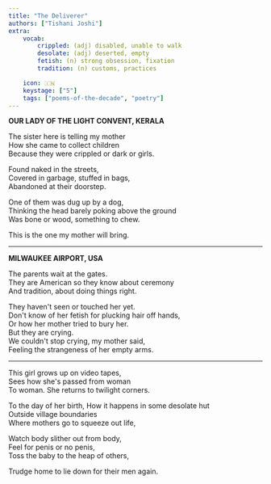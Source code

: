 ```yaml
---
title: "The Deliverer"
authors: ["Tishani Joshi"]
extra:
    vocab:
        crippled: (adj) disabled, unable to walk
        desolate: (adj) deserted, empty
        fetish: (n) strong obsession, fixation
        tradition: (n) customs, practices

    icon: 🇮🇳
    keystage: ["5"]
    tags: ["poems-of-the-decade", "poetry"]
---
```

**OUR LADY OF THE LIGHT CONVENT, KERALA**
  
The sister here is telling my mother  
How she came to collect children  
Because they were crippled or dark or girls.  
  
Found naked in the streets,  
Covered in garbage, stuffed in bags,  
Abandoned at their doorstep.  
  
One of them was dug up by a dog,  
Thinking the head barely poking above the ground  
Was bone or wood, something to chew.  
  
This is the one my mother will bring.  
  
* * *  
  
**MILWAUKEE AIRPORT, USA**
  
The parents wait at the gates.  
They are American so they know about ceremony  
And tradition, about doing things right.  
  
They haven't seen or touched her yet.  
Don't know of her fetish for plucking hair off hands,  
Or how her mother tried to bury her.  
But they are crying.  
We couldn't stop crying, my mother said,  
Feeling the strangeness of her empty arms.  
  
* * *  
  
This girl grows up on video tapes,  
Sees how she's passed from woman  
To woman. She returns to twilight corners.  
  
To the day of her birth, How it happens in some desolate hut  
Outside village boundaries  
Where mothers go to squeeze out life,  
  
Watch body slither out from body,  
Feel for penis or no penis,  
Toss the baby to the heap of others,  
  
Trudge home to lie down for their men again.

